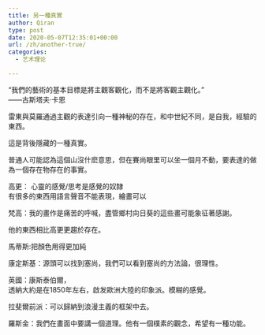 ```yaml
---
title: 另一種真實
author: Qiran
type: post
date: 2020-05-07T12:35:01+00:00
url: /zh/another-true/
categories:
  - 艺术理论

---
```

“我們的藝術的基本目標是將主觀客觀化，而不是將客觀主觀化。”  
——古斯塔夫‧卡恩

雷東與莫羅通過主觀的表達引向一種神秘的存在，和中世紀不同，是自我，經驗的東西。

這是背後隱藏的一種真實。

普通人可能認為這個山沒什麽意思，但在賽尚眼里可以坐一個月不動，要表達的做為一個存在物存在的事實。

高更： 心靈的感覺/思考是感覺的奴隸  
有很多的東西用語言聲音不能表現，繪畫可以

梵高：我的畫作是痛苦的呼喊，盡管鄉村向日葵的這些畫可能象征著感謝。

他的東西相比高更更趨於存在。

馬蒂斯:把顏色用得更加純

康定斯基：源頭可以找到塞尚，我們可以看到塞尚的方法論，很理性。

英國：康斯泰伯爾，  
透納大約是在1850年左右，啟发歐洲大陸的印象派。模糊的感覺。

拉斐爾前派：可以歸納到浪漫主義的框架中去。

羅斯金：我們在畫面中要講一個道理。他有一個樸素的觀念，希望有一種功能。